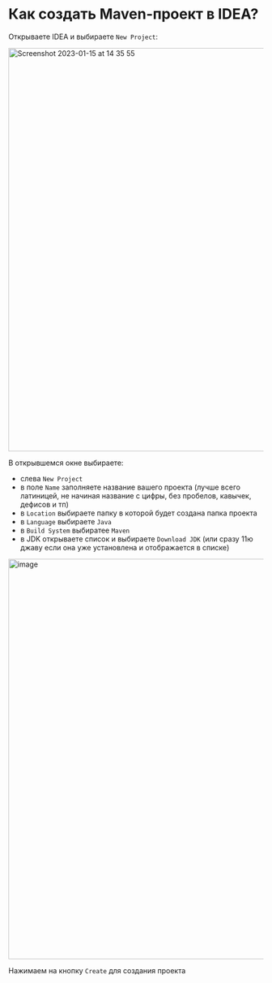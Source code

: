# Как создать Maven-проект в IDEA?

Открываете IDEA и выбираете `New Project`:

<img width="795" alt="Screenshot 2023-01-15 at 14 35 55" src="https://user-images.githubusercontent.com/53707586/212538397-f9be6070-7e76-4df8-a0e1-39d11514fa13.png">

В открывшемся окне выбираете:
* слева `New Project`
* в поле `Name` заполняете название вашего проекта (лучше всего латиницей, не начиная название с цифры, без пробелов, кавычек, дефисов и тп)
* в `Location` выбираете папку в которой будет создана папка проекта
* в `Language` выбираете `Java`
* в `Build System` выбиратее `Maven`
* в JDK открываете список и выбираете `Download JDK` (или сразу 11ю джаву если она уже установлена и отображается в списке)

<img width="789" alt="image" src="https://user-images.githubusercontent.com/53707586/212547806-476eee9e-6f1a-4bf4-912d-2982c25b28ba.png">


Нажимаем на кнопку `Create` для создания проекта
